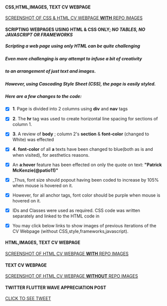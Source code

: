 


#### CSS,HTML,IMAGES, TEXT CV WEBPAGE
[SCREENSHOT OF CSS & HTML CV WEBPAGE **WITH** REPO IMAGES](https://res.cloudinary.com/rejreign/image/upload/v1567252498/SydneyCSS35_aecydu.png)

#### SCRIPTING WEBPAGES USING HTML & CSS ONLY; _NO TABLES, NO JAVASCRIPT OR FRAMEWORKS_

#####	 Scripting a web page using only HTML can be quite challenging
#####    Even more challenging is any attempt to infuse a bit of creativity
#####	 to an arrangement of just text and images.
	
#####	 However, using __Cascading Style Sheet (CSS)__, the page is easily styled. 
#####    Here are a few changes to the code:

- [x]	 __1__. Page is divided into 2 columns using __div__ and __nav__ tags
- [x]	 __2__. The  __hr__ tag was used to create horizontal line spacing for sections of column 1.
- [x]    __3__.  A review of __body__ ; column 2's __section__ & __font-color__ (changed to White) was effected
- [x] 	 __4__. __font-color__  of all __a__ texts have been changed to blue(both as is and when visited), for aesthetics reasons.

- [x]	 An __a__:__hover__ feature has been effected on only the quote on text:  __"Patrick McKenzie(@patio11)"__
- [x]	 _Thus, font size should popout having been coded to increase by 105% when mouse is hovered on it.
- [x]	 However, for all anchor tags, font color should be purple when mouse is hovered on it.

- [x]	 IDs and Classes were used as required. CSS code was written separately and linked to the HTML code in <Head>

- [x]    You may click below links to show images of previous iterations of the CV Webpage (without CSS,style,frameworks,javascript).


#### HTML,IMAGES, TEXT CV WEBPAGE
[SCREENSHOT OF HTML CV WEBPAGE **WITH** REPO IMAGES](https://res.cloudinary.com/rejreign/image/upload/v1566733004/withIMAGES_gyhzaj.png)

#### TEXT CV WEBPAGE
[SCREENSHOT OF HTML CV WEBPAGE **WITHOUT** REPO IMAGES](https://res.cloudinary.com/rejreign/image/upload/v1566683762/Basic_bmmtsd.pdf)

#### TWITTER FLUTTER WAVE APPRECIATION POST
[CLICK TO SEE TWEET](https://twitter.com/rejreign/status/1165662497187205121?s=20)


